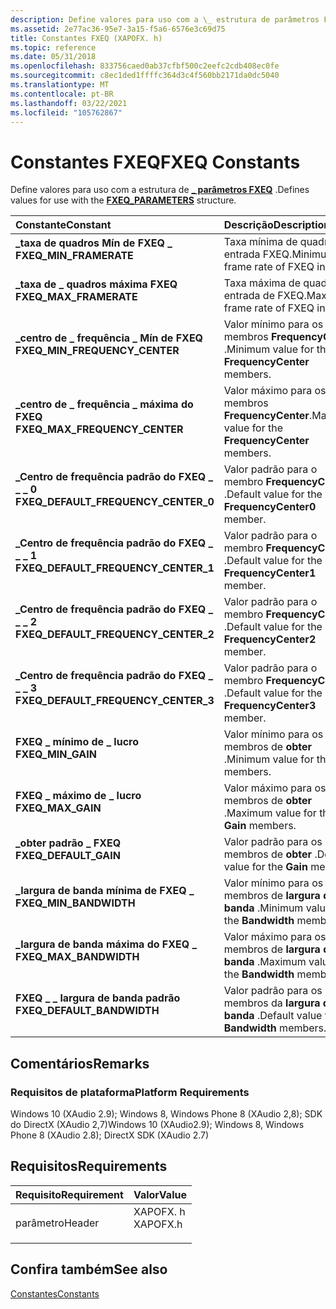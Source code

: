 ```yaml
---
description: Define valores para uso com a \_ estrutura de parâmetros FXEQ.
ms.assetid: 2e77ac36-95e7-3a15-f5a6-6576e3c69d75
title: Constantes FXEQ (XAPOFX. h)
ms.topic: reference
ms.date: 05/31/2018
ms.openlocfilehash: 833756caed0ab37cfbf500c2eefc2cdb408ec0fe
ms.sourcegitcommit: c8ec1ded1ffffc364d3c4f560bb2171da0dc5040
ms.translationtype: MT
ms.contentlocale: pt-BR
ms.lasthandoff: 03/22/2021
ms.locfileid: "105762867"
---
```

# <a name="fxeq-constants"></a><span data-ttu-id="efed2-103">Constantes FXEQ</span><span class="sxs-lookup"><span data-stu-id="efed2-103">FXEQ Constants</span></span>

<span data-ttu-id="efed2-104">Define valores para uso com a estrutura de [**\_ parâmetros FXEQ**](/windows/desktop/api/xapofx/ns-xapofx-fxeq_parameters) .</span><span class="sxs-lookup"><span data-stu-id="efed2-104">Defines values for use with the [**FXEQ\_PARAMETERS**](/windows/desktop/api/xapofx/ns-xapofx-fxeq_parameters) structure.</span></span>



| <span data-ttu-id="efed2-105">Constante</span><span class="sxs-lookup"><span data-stu-id="efed2-105">Constant</span></span>                                                                                                                                                                                                               | <span data-ttu-id="efed2-106">Descrição</span><span class="sxs-lookup"><span data-stu-id="efed2-106">Description</span></span>                                                   |
|:-----------------------------------------------------------------------------------------------------------------------------------------------------------------------------------------------------------------------|:--------------------------------------------------------------|
| <span id="FXEQ_MIN_FRAMERATE"></span><span id="fxeq_min_framerate"></span><dl> <span data-ttu-id="efed2-107"><dt>**\_taxa de quadros Mín de FXEQ \_**</dt></span><span class="sxs-lookup"><span data-stu-id="efed2-107"><dt>**FXEQ\_MIN\_FRAMERATE**</dt></span></span> </dl>                                          | <span data-ttu-id="efed2-108">Taxa mínima de quadros da entrada FXEQ.</span><span class="sxs-lookup"><span data-stu-id="efed2-108">Minimum frame rate of FXEQ input.</span></span><br/>                  |
| <span id="FXEQ_MAX_FRAMERATE"></span><span id="fxeq_max_framerate"></span><dl> <span data-ttu-id="efed2-109"><dt>**\_taxa de \_ quadros máxima FXEQ**</dt></span><span class="sxs-lookup"><span data-stu-id="efed2-109"><dt>**FXEQ\_MAX\_FRAMERATE**</dt></span></span> </dl>                                          | <span data-ttu-id="efed2-110">Taxa máxima de quadros da entrada de FXEQ.</span><span class="sxs-lookup"><span data-stu-id="efed2-110">Maximum frame rate of FXEQ input.</span></span><br/>                  |
| <span id="FXEQ_MIN_FREQUENCY_CENTER"></span><span id="fxeq_min_frequency_center"></span><dl> <span data-ttu-id="efed2-111"><dt>**\_centro de \_ frequência \_ Mín de FXEQ**</dt></span><span class="sxs-lookup"><span data-stu-id="efed2-111"><dt>**FXEQ\_MIN\_FREQUENCY\_CENTER**</dt></span></span> </dl>                    | <span data-ttu-id="efed2-112">Valor mínimo para os membros **FrequencyCenter** .</span><span class="sxs-lookup"><span data-stu-id="efed2-112">Minimum value for the **FrequencyCenter** members.</span></span><br/> |
| <span id="FXEQ_MAX_FREQUENCY_CENTER"></span><span id="fxeq_max_frequency_center"></span><dl> <span data-ttu-id="efed2-113"><dt>**\_centro de \_ frequência \_ máxima do FXEQ**</dt></span><span class="sxs-lookup"><span data-stu-id="efed2-113"><dt>**FXEQ\_MAX\_FREQUENCY\_CENTER**</dt></span></span> </dl>                    | <span data-ttu-id="efed2-114">Valor máximo para os membros **FrequencyCenter**.</span><span class="sxs-lookup"><span data-stu-id="efed2-114">Maximum value for the **FrequencyCenter** members.</span></span><br/>  |
| <span id="FXEQ_DEFAULT_FREQUENCY_CENTER_0"></span><span id="fxeq_default_frequency_center_0"></span><dl> <span data-ttu-id="efed2-115"><dt>**\_Centro de frequência padrão do FXEQ \_ \_ \_ 0**</dt></span><span class="sxs-lookup"><span data-stu-id="efed2-115"><dt>**FXEQ\_DEFAULT\_FREQUENCY\_CENTER\_0**</dt></span></span> </dl> | <span data-ttu-id="efed2-116">Valor padrão para o membro **FrequencyCenter0** .</span><span class="sxs-lookup"><span data-stu-id="efed2-116">Default value for the **FrequencyCenter0** member.</span></span><br/> |
| <span id="FXEQ_DEFAULT_FREQUENCY_CENTER_1"></span><span id="fxeq_default_frequency_center_1"></span><dl> <span data-ttu-id="efed2-117"><dt>**\_Centro de frequência padrão do FXEQ \_ \_ \_ 1**</dt></span><span class="sxs-lookup"><span data-stu-id="efed2-117"><dt>**FXEQ\_DEFAULT\_FREQUENCY\_CENTER\_1**</dt></span></span> </dl> | <span data-ttu-id="efed2-118">Valor padrão para o membro **FrequencyCenter1** .</span><span class="sxs-lookup"><span data-stu-id="efed2-118">Default value for the **FrequencyCenter1** member.</span></span><br/> |
| <span id="FXEQ_DEFAULT_FREQUENCY_CENTER_2"></span><span id="fxeq_default_frequency_center_2"></span><dl> <span data-ttu-id="efed2-119"><dt>**\_Centro de frequência padrão do FXEQ \_ \_ \_ 2**</dt></span><span class="sxs-lookup"><span data-stu-id="efed2-119"><dt>**FXEQ\_DEFAULT\_FREQUENCY\_CENTER\_2**</dt></span></span> </dl> | <span data-ttu-id="efed2-120">Valor padrão para o membro **FrequencyCenter2** .</span><span class="sxs-lookup"><span data-stu-id="efed2-120">Default value for the **FrequencyCenter2** member.</span></span><br/> |
| <span id="FXEQ_DEFAULT_FREQUENCY_CENTER_3"></span><span id="fxeq_default_frequency_center_3"></span><dl> <span data-ttu-id="efed2-121"><dt>**\_Centro de frequência padrão do FXEQ \_ \_ \_ 3**</dt></span><span class="sxs-lookup"><span data-stu-id="efed2-121"><dt>**FXEQ\_DEFAULT\_FREQUENCY\_CENTER\_3**</dt></span></span> </dl> | <span data-ttu-id="efed2-122">Valor padrão para o membro **FrequencyCenter3** .</span><span class="sxs-lookup"><span data-stu-id="efed2-122">Default value for the **FrequencyCenter3** member.</span></span><br/> |
| <span id="FXEQ_MIN_GAIN"></span><span id="fxeq_min_gain"></span><dl> <span data-ttu-id="efed2-123"><dt>**FXEQ \_ mínimo de \_ lucro**</dt></span><span class="sxs-lookup"><span data-stu-id="efed2-123"><dt>**FXEQ\_MIN\_GAIN**</dt></span></span> </dl>                                                         | <span data-ttu-id="efed2-124">Valor mínimo para os membros de **obter** .</span><span class="sxs-lookup"><span data-stu-id="efed2-124">Minimum value for the **Gain** members.</span></span><br/>            |
| <span id="FXEQ_MAX_GAIN"></span><span id="fxeq_max_gain"></span><dl> <span data-ttu-id="efed2-125"><dt>**FXEQ \_ máximo de \_ lucro**</dt></span><span class="sxs-lookup"><span data-stu-id="efed2-125"><dt>**FXEQ\_MAX\_GAIN**</dt></span></span> </dl>                                                         | <span data-ttu-id="efed2-126">Valor máximo para os membros de **obter** .</span><span class="sxs-lookup"><span data-stu-id="efed2-126">Maximum value for the **Gain** members.</span></span><br/>            |
| <span id="FXEQ_DEFAULT_GAIN"></span><span id="fxeq_default_gain"></span><dl> <span data-ttu-id="efed2-127"><dt>**\_obter padrão \_ FXEQ**</dt></span><span class="sxs-lookup"><span data-stu-id="efed2-127"><dt>**FXEQ\_DEFAULT\_GAIN**</dt></span></span> </dl>                                             | <span data-ttu-id="efed2-128">Valor padrão para os membros de **obter** .</span><span class="sxs-lookup"><span data-stu-id="efed2-128">Default value for the **Gain** members.</span></span><br/>            |
| <span id="FXEQ_MIN_BANDWIDTH"></span><span id="fxeq_min_bandwidth"></span><dl> <span data-ttu-id="efed2-129"><dt>**\_largura de banda mínima de FXEQ \_**</dt></span><span class="sxs-lookup"><span data-stu-id="efed2-129"><dt>**FXEQ\_MIN\_BANDWIDTH**</dt></span></span> </dl>                                          | <span data-ttu-id="efed2-130">Valor mínimo para os membros de **largura de banda** .</span><span class="sxs-lookup"><span data-stu-id="efed2-130">Minimum value for the **Bandwidth** members.</span></span><br/>       |
| <span id="FXEQ_MAX_BANDWIDTH"></span><span id="fxeq_max_bandwidth"></span><dl> <span data-ttu-id="efed2-131"><dt>**\_largura de banda máxima do FXEQ \_**</dt></span><span class="sxs-lookup"><span data-stu-id="efed2-131"><dt>**FXEQ\_MAX\_BANDWIDTH**</dt></span></span> </dl>                                          | <span data-ttu-id="efed2-132">Valor máximo para os membros de **largura de banda** .</span><span class="sxs-lookup"><span data-stu-id="efed2-132">Maximum value for the **Bandwidth** members.</span></span><br/>       |
| <span id="FXEQ_DEFAULT_BANDWIDTH"></span><span id="fxeq_default_bandwidth"></span><dl> <span data-ttu-id="efed2-133"><dt>**FXEQ \_ \_ largura de banda padrão**</dt></span><span class="sxs-lookup"><span data-stu-id="efed2-133"><dt>**FXEQ\_DEFAULT\_BANDWIDTH**</dt></span></span> </dl>                              | <span data-ttu-id="efed2-134">Valor padrão para os membros da **largura de banda** .</span><span class="sxs-lookup"><span data-stu-id="efed2-134">Default value for the **Bandwidth** members.</span></span><br/>       |



## <a name="remarks"></a><span data-ttu-id="efed2-135">Comentários</span><span class="sxs-lookup"><span data-stu-id="efed2-135">Remarks</span></span>

### <a name="platform-requirements"></a><span data-ttu-id="efed2-136">Requisitos de plataforma</span><span class="sxs-lookup"><span data-stu-id="efed2-136">Platform Requirements</span></span>

<span data-ttu-id="efed2-137">Windows 10 (XAudio 2.9); Windows 8, Windows Phone 8 (XAudio 2,8); SDK do DirectX (XAudio 2,7)</span><span class="sxs-lookup"><span data-stu-id="efed2-137">Windows 10 (XAudio2.9); Windows 8, Windows Phone 8 (XAudio 2.8); DirectX SDK (XAudio 2.7)</span></span>

## <a name="requirements"></a><span data-ttu-id="efed2-138">Requisitos</span><span class="sxs-lookup"><span data-stu-id="efed2-138">Requirements</span></span>



| <span data-ttu-id="efed2-139">Requisito</span><span class="sxs-lookup"><span data-stu-id="efed2-139">Requirement</span></span> | <span data-ttu-id="efed2-140">Valor</span><span class="sxs-lookup"><span data-stu-id="efed2-140">Value</span></span> |
|-------------------|-------------------------------------------------------------------------------------|
| <span data-ttu-id="efed2-141">parâmetro</span><span class="sxs-lookup"><span data-stu-id="efed2-141">Header</span></span><br/> | <dl> <span data-ttu-id="efed2-142"><dt>XAPOFX. h</dt></span><span class="sxs-lookup"><span data-stu-id="efed2-142"><dt>XAPOFX.h</dt></span></span> </dl> |



## <a name="see-also"></a><span data-ttu-id="efed2-143">Confira também</span><span class="sxs-lookup"><span data-stu-id="efed2-143">See also</span></span>

<dl> <dt>

[<span data-ttu-id="efed2-144">Constantes</span><span class="sxs-lookup"><span data-stu-id="efed2-144">Constants</span></span>](constants.md)
</dt> </dl>

 

 




